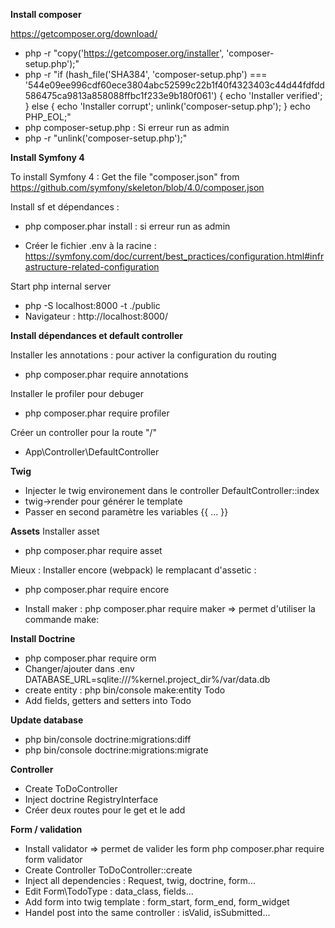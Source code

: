 **Install composer**

https://getcomposer.org/download/
- php -r "copy('https://getcomposer.org/installer', 'composer-setup.php');"
- php -r "if (hash_file('SHA384', 'composer-setup.php') === '544e09ee996cdf60ece3804abc52599c22b1f40f4323403c44d44fdfdd586475ca9813a858088ffbc1f233e9b180f061') { echo 'Installer verified'; } else { echo 'Installer corrupt'; unlink('composer-setup.php'); } echo PHP_EOL;"
- php composer-setup.php : Si erreur run as admin
- php -r "unlink('composer-setup.php');"

**Install Symfony 4**

To install Symfony 4 : Get the file "composer.json" from https://github.com/symfony/skeleton/blob/4.0/composer.json

Install sf et dépendances :
- php composer.phar install : si erreur run as admin
 
- Créer le fichier .env à la racine : https://symfony.com/doc/current/best_practices/configuration.html#infrastructure-related-configuration

Start php internal server
- php -S localhost:8000 -t ./public 
- Navigateur : http://localhost:8000/

**Install dépendances et default controller**

Installer les annotations : pour activer la configuration du routing
- php composer.phar require annotations

Installer le profiler pour debuger
- php composer.phar require profiler

Créer un controller pour la route "/"
- App\Controller\DefaultController

**Twig**

- Injecter le twig environement dans le controller DefaultController::index
- twig->render pour générer le template
- Passer en second paramètre les variables {{ ... }}

**Assets**
Installer asset
- php composer.phar require asset

Mieux : Installer encore (webpack) le remplacant d'assetic :
- php composer.phar require encore



- Install maker : php composer.phar require maker => permet d'utiliser la commande make:

**Install Doctrine**
- php composer.phar require orm
- Changer/ajouter dans .env
    DATABASE_URL=sqlite:///%kernel.project_dir%/var/data.db
- create entity : php bin/console make:entity Todo
- Add fields, getters and setters into Todo 

**Update database**
- php bin/console doctrine:migrations:diff
- php bin/console doctrine:migrations:migrate

**Controller**
- Create ToDoController
- Inject doctrine RegistryInterface
- Créer deux routes pour le get et le add

**Form / validation**
- Install validator => permet de valider les form
    php composer.phar require form validator 
- Create Controller ToDoController::create
- Inject all dependencies : Request, twig, doctrine, form...
- Edit Form\TodoType : data_class, fields...
- Add form into twig template : form_start, form_end, form_widget
- Handel post into the same controller : isValid, isSubmitted...


